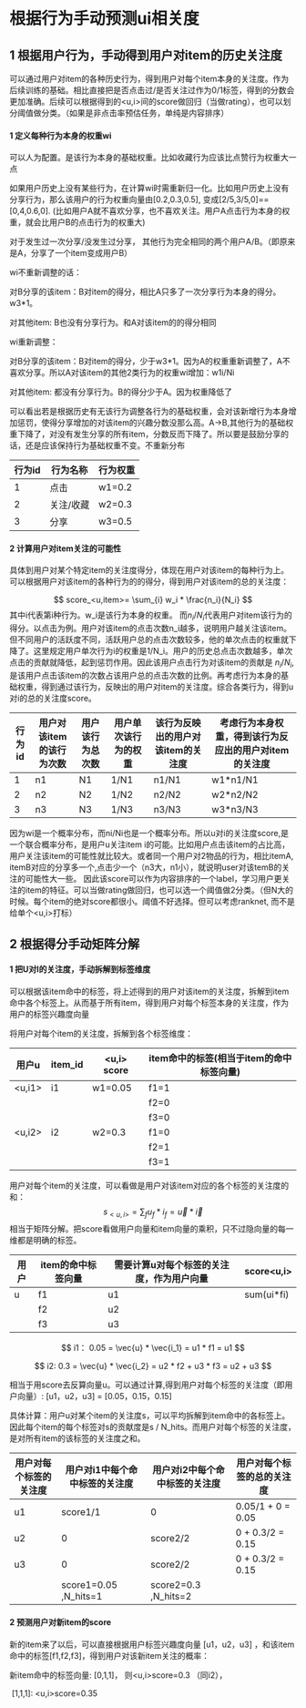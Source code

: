 # 根据行为手动预测ui相关度

## 1 根据用户行为，手动得到用户对item的历史关注度

可以通过用户对item的各种历史行为，得到用户对每个item本身的关注度。作为后续训练的基础。相比直接把是否点击过/是否关注过作为0/1标签，得到的分数会更加准确。后续可以根据得到的<u,i>间的score做回归（当做rating），也可以划分阈值做分类。（如果是非点击率预估任务，单纯是内容排序）

#### 1 定义每种行为本身的权重wi

可以人为配置。是该行为本身的基础权重。比如收藏行为应该比点赞行为权重大一点

如果用户历史上没有某些行为，在计算wi时需重新归一化。比如用户历史上没有分享行为，那么该用户的行为权重向量由[0.2,0.3,0.5],  变成[2/5,3/5,0]==[0,4,0.6,0].   (比如用户A就不喜欢分享，也不喜欢关注。用户A点击行为本身的权重，就会比用户B的点击行为的权重大) 

对于发生过一次分享/没发生过分享， 其他行为完全相同的两个用户A/B。（即原来是A，分享了一个item变成用户B）

 wi不重新调整的话：

对B分享的该item：B对item的得分，相比A只多了一次分享行为本身的得分。w3*1。

对其他item:             B也没有分享行为。和A对该item的的得分相同

wi重新调整：

对B分享的该item：B对item的得分，少于w3*1。因为A的权重重新调整了，A不喜欢分享。所以A对该item的其他2类行为的权重wi增加：w1i/Ni 

对其他item:             都没有分享行为。B的得分少于A。因为权重降低了

可以看出若是根据历史有无该行为调整各行为的基础权重，会对该新增行为本身增加惩罚，使得分享增加的对该item的兴趣分数没那么高。A->B,其他行为的基础权重下降了，对没有发生分享的所有item，分数反而下降了。所以要是鼓励分享的话，还是应该保持行为基础权重不变。不重新分布

| 行为id | 行为名称  | 行为权重 |
| ------ | --------- | -------- |
| 1      | 点击      | w1=0.2   |
| 2      | 关注/收藏 | w2=0.3   |
| 3      | 分享      | w3=0.5   |

#### 2 计算用户对item关注的可能性

具体到用户对某个特定item的关注度得分，体现在用户对该item的每种行为上。可以根据用户对该item的各种行为的的得分，得到用户对该item的总的关注度：

  
$$
score_<u,item>=  \sum_{i} w_i * \frac{n_i}{N_i}
$$
其中i代表第i种行为。w_i是该行为本身的权重。 而$n_i/N_i$代表用户对item该行为的得分。以点击为例。用户对该item的点击次数n_i越多，说明用户越关注该item。但不同用户的活跃度不同，活跃用户总的点击次数较多，他的单次点击的权重就下降了。这里规定用户单次行为i的权重是1/N_i。用户的历史总点击次数越多，单次点击的贡献就降低，起到惩罚作用。因此该用户点击行为对该item的贡献是 $n_i/N_i$,  是该用户点击该item的次数占该用户总的点击次数的比例。再考虑行为本身的基础权重，得到通过该行为，反映出的用户对item的关注度。综合各类行为，得到u对i的总的关注度score。

| 行为id | 用户对该item的该行为次数 | 用户该行为总次数 | 用户单次该行为的权重 | 该行为反映出的用户对该item的关注度 | 考虑行为本身权重，得到该行为反应出的用户对item的关注度 |
| ------ | ------------------------ | ---------------- | -------------------- | ---------------------------------- | ------------------------------------------------------ |
| 1      | n1                       | N1               | 1/N1                 | n1/N1                              | w1*n1/N1                                               |
| 2      | n2                       | N2               | 1/N2                 | n2/N2                              | w2*n2/N2                                               |
| 3      | n3                       | N3               | 1/N3                 | n3/N3                              | w3*n3/N3                                               |

因为wi是一个概率分布，而ni/Ni也是一个概率分布。所以u对i的关注度score,是一个联合概率分布，是用户u关注item i的可能。比如用户点击该item的占比高，用户关注该item的可能性就比较大。或者同一个用户对2物品的行为，相比itemA, itemB对应的分享多一个,点击少一个（n3大，n1小），就说明user对该temB的关注的可能性大一些。 因此该score可以作为内容排序的一个label，学习用户更关注的item的特征。可以当做rating做回归，也可以选一个阈值做2分类。（但N大的时候。每个item的绝对score都很小。阈值不好选择。但可以考虑ranknet, 而不是给单个<u,i>打标）

## 2 根据得分手动矩阵分解

#### 1 把U对I的关注度，手动拆解到标签维度

可以根据该item命中的标签，将上述得到的用户对该item的关注度，拆解到item命中各个标签上。从而基于所有item，得到用户对每个标签本身的关注度，作为用户的标签兴趣度向量

将用户对每个item的关注度，拆解到各个标签维度：

| 用户u  | item_id | <u,i> score | item命中的标签(相当于item的命中标签向量) |
| ------ | ------- | ----------- | ---------------------------------------- |
| <u,i1> | i1      | w1=0.05     | f1=1                                     |
|        |         |             | f2=0                                     |
|        |         |             | f3=0                                     |
| <u,i2> | i2      | w2=0.3      | f1=0                                     |
|        |         |             | f2=1                                     |
|        |         |             | f3=1                                     |

用户对每个item的关注度，可以看做是用户对该item对应的各个标签的关注度的和：
$$
s_{<u,i>}= \sum_{f} u_f *i_f = \vec{u} * \vec{i}
$$
相当于矩阵分解。把score看做用户向量和item向量的乘积，只不过隐向量的每一维都是明确的标签。

| 用户 | item的命中标签向量 | 需要计算u对每个标签的关注度，作为用户向量 | score<u,i> |
| ---- | ------------------ | ----------------------------------------- | ---------- |
| u    | f1                 | u1                                        | sum(ui*fi) |
|      | f2                 | u2                                        |            |
|      | f3                 | u3                                        |            |

$$
i1：       0.05 =  \vec{u} * \vec{i_1}   = u1 * f1  = u1
$$

$$
i2:        0.3  =  \vec{u} * \vec{i_2}    = u2 * f2 + u3 * f3 = u2 + u3
$$

相当于用score去反算向量u。可以通过计算,得到用户对每个标签的关注度（即用户向量）:  [u1，u2，u3]   = [0.05，0.15，0.15]

具体计算：用户u对某个item的关注度s，可以平均拆解到item命中的各标签上。因此每个item的每个标签对s的贡献度是s / N_hits。而用户对每个标签的关注度，是对所有item的该标签的关注度之和。

| 用户对每个标签的关注度 | 用户对i1中每个命中标签的关注度 | 用户对i2中每个命中标签的关注度 | 用户对每个标签的总的关注度 |
| ---------------------- | ------------------------------ | ------------------------------ | -------------------------- |
| u1                     | score1/1                       | 0                              | 0.05/1   +  0  = 0.05      |
| u2                     | 0                              | score2/2                       | 0  +  0.3/2   = 0.15       |
| u3                     | 0                              | score2/2                       | 0  +  0.3/2   = 0.15       |
|                        | score1=0.05 ,N_hits=1          | score2=0.3 ,N_hits=2           |                            |

#### 2 预测用户对新item的score

新的item来了以后，可以直接根据用户标签兴趣度向量 [u1，u2，u3]   ，和该item命中的标签[f1,f2,f3]，得到用户对该新item关注的概率：

新item命中的标签向量: [0,1,1]，   则<u,i>score=0.3        （同i2），

​                                         \[1,1,1]:        <u,i>score=0.35

